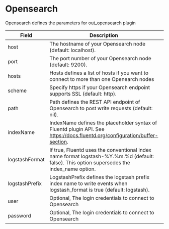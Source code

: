 # Opensearch

Opensearch defines the parameters for out_opensearch plugin


| Field | Description | Scheme |
| ----- | ----------- | ------ |
| host | The hostname of your Opensearch node (default: localhost). | *string |
| port | The port number of your Opensearch node (default: 9200). | *uint32 |
| hosts | Hosts defines a list of hosts if you want to connect to more than one Openearch nodes | *string |
| scheme | Specify https if your Opensearch endpoint supports SSL (default: http). | *string |
| path | Path defines the REST API endpoint of Opensearch to post write requests (default: nil). | *string |
| indexName | IndexName defines the placeholder syntax of Fluentd plugin API. See https://docs.fluentd.org/configuration/buffer-section. | *string |
| logstashFormat | If true, Fluentd uses the conventional index name format logstash-%Y.%m.%d (default: false). This option supersedes the index_name option. | *bool |
| logstashPrefix | LogstashPrefix defines the logstash prefix index name to write events when logstash_format is true (default: logstash). | *string |
| user | Optional, The login credentials to connect to Opensearch | *[plugins.Secret](../secret.md) |
| password | Optional, The login credentials to connect to Opensearch | *[plugins.Secret](../secret.md) |
